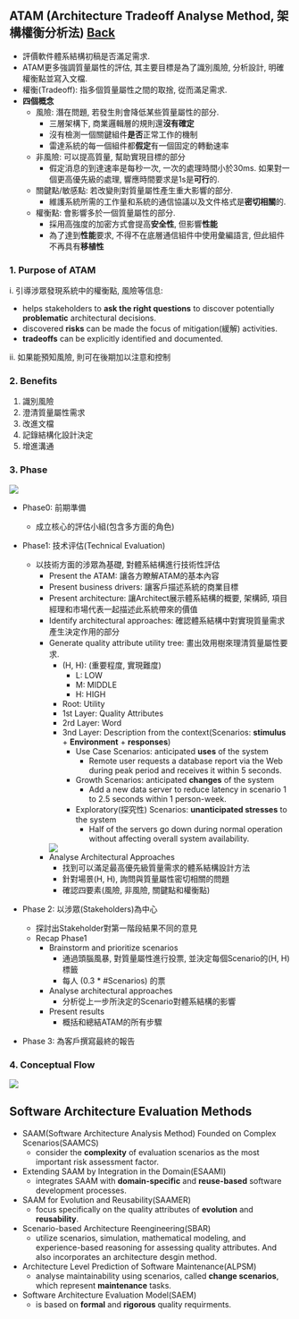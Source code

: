 ## ATAM (Architecture Tradeoff Analyse Method, 架構權衡分析法) [Back](../architecture.md)

- 評價軟件體系結構初稿是否滿足需求.
- ATAM更多強調質量屬性的評估, 其主要目標是為了識別風險, 分析設計, 明確權衡點並寫入文檔.
- 權衡(Tradeoff): 指多個質量屬性之間的取捨, 從而滿足需求.
- **四個概念**
	- 風險: 潛在問題, 若發生則會降低某些質量屬性的部分.
		- 三層架構下, 商業邏輯層的規則還**沒有確定**
		- 沒有檢測一個關鍵組件**是否**正常工作的機制
		- 雷達系統的每一個組件都**假定**有一個固定的轉動速率
	- 非風險: 可以提高質量, 幫助實現目標的部分
		- 假定消息的到達速率是每秒一次, 一次的處理時間小於30ms. 如果對一個更高優先級的處理, 響應時間要求是1s是**可行**的.
	- 關鍵點/敏感點: 若改變則對質量屬性產生重大影響的部分.
		- 維護系統所需的工作量和系統的通信協議以及文件格式是**密切相關**的.
	- 權衡點: 會影響多於一個質量屬性的部分.
		- 採用高強度的加密方式會提高**安全性**, 但影響**性能**
		- 為了達到**性能**要求, 不得不在底層通信組件中使用彙編語言, 但此組件不再具有**移植性**

### 1. Purpose of ATAM

i. 引導涉眾發現系統中的權衡點, 風險等信息:

- helps stakeholders to **ask the right questions** to discover potentially **problematic** architectural decisions.
- discovered **risks** can be made the focus of mitigation(緩解) activities.
- **tradeoffs** can be explicitly identified and documented.

ii. 如果能預知風險, 則可在後期加以注意和控制

### 2. Benefits

1. 識別風險
2. 澄清質量屬性需求
3. 改進文檔
4. 記錄結構化設計決定
5. 增進溝通

### 3. Phase

<img src="./phases.png">

- Phase0: 前期準備
	- 成立核心的評估小組(包含多方面的角色)
- Phase1: 技术评估(Technical Evaluation)
	- 以技術方面的涉眾為基礎, 對體系結構進行技術性評估
    	- Present the ATAM: 讓各方瞭解ATAM的基本內容
    	- Present business drivers: 讓客戶描述系統的商業目標
    	- Present architecture: 讓Architect展示體系結構的概要, 架構師, 項目經理和市場代表一起描述此系統帶來的價值
    	- Identify architectural approaches: 確認體系結構中對實現質量需求產生決定作用的部分
    	- Generate quality attribute utility tree: 畫出效用樹來理清質量屬性要求.
    		- (H, H): (重要程度, 實現難度)
    			- L: LOW
    			- M: MIDDLE
    			- H: HIGH
    		- Root: Utility
    		- 1st Layer: Quality Attributes
    		- 2rd Layer: Word
    		- 3nd Layer: Description from the context(Scenarios: **stimulus** + **Environment** + **responses**)
    			- Use Case Scenarios: anticipated **uses** of the system
    				- Remote user requests a database report via the Web during peak period and receives it within 5 seconds.
    			- Growth Scenarios: anticipated **changes** of the system
    				- Add a new data server to reduce latency in scenario 1 to 2.5 seconds within 1 person-week.
    			- Exploratory(探究性) Scenarios: **unanticipated stresses** to the system
    				- Half of the servers go down during normal operation without affecting overall system availability.
	       <img src="./utility_tree.png">
	    - Analyse Architectural Approaches
    		- 找到可以滿足最高優先級質量需求的體系結構設計方法
    		- 針對場景(H, H), 詢問與質量屬性密切相關的問題
    		- 確認四要素(風險, 非風險, 關鍵點和權衡點)

- Phase 2: 以涉眾(Stakeholders)為中心
	- 探討出Stakeholder對第一階段結果不同的意見
	- Recap Phase1
    	- Brainstorm and prioritize scenarios
    		- 通過頭腦風暴, 對質量屬性進行投票, 並決定每個Scenario的(H, H)標籤
    		- 每人 (0.3 * #Scenarios) 的票
    	- Analyse architectural approaches
    		- 分析從上一步所決定的Scenario對體系結構的影響
    	- Present results
    		- 概括和總結ATAM的所有步驟
- Phase 3: 為客戶撰寫最終的報告

### 4. Conceptual Flow

<img src="./conceptual_flow.png">

## Software Architecture Evaluation Methods

- SAAM(Software Architecture Analysis Method) Founded on Complex Scenarios(SAAMCS)
	- consider the **complexity** of evaluation scenarios as the most important risk assessment factor.
- Extending SAAM by Integration in the Domain(ESAAMI)
	- integrates SAAM with **domain-specific** and **reuse-based** software development processes.
- SAAM for Evolution and Reusability(SAAMER)
	- focus specifically on the quality attributes of **evolution** and **reusability**.
- Scenario-based Architecture Reengineering(SBAR)
	- utilize scenarios, simulation, mathematical modeling, and experience-based reasoning for assessing quality attributes. And also incorporates an architecture desgin method.
- Architecture Level Prediction of Software Maintenance(ALPSM)
	- analyse maintainability using scenarios, called **change scenarios**, which represent **maintenance** tasks.
- Software Architecture Evaluation Model(SAEM)
	- is based on **formal** and **rigorous** quality requirments.

